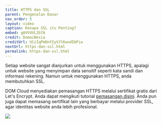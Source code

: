 ```yaml
---
title: HTTPS dan SSL
parent: Pengenalan Dasar
nav_order: 5
layout: video
caption: Kenapa SSL itu Penting?
embed: gAVV4VL2b7A
credit: DomaiNesia
creditUrl: UCzIqPmDnYIyVJlKwodIbPiw
nextUrl: https-dan-ssl.html
permalink: https-dan-ssl.html
---
```


Setiap website sangat dianjurkan untuk menggunakan HTTPS, apalagi untuk website yang menyimpan data sensitif seperti kata sandi dan informasi rekening. Namun untuk menggunakan HTTPS, anda membutuhkan SSL.

DOM Cloud menyediakan pemasangan HTTPS melalui sertifikat gratis dari Let's Encrypt. Anda dapat mengikuti tutorial [pemasangan disini](). Anda pun juga dapat memasang sertifikat lain yang berbayar melalui provider SSL, agar identitas website anda lebih profesional.

![](https://www.tunetheweb.com/assets/images/security/DV_OV_EV_certificates.png)


